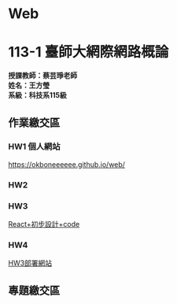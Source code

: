 # Web
# 113-1 臺師大網際網路概論
__授課教師：蔡芸琤老師__    
__姓名：王方瑩__    
__系級：科技系115級__  
  
## 作業繳交區  
### HW1 個人網站 
<https://okboneeeeee.github.io/web/>
### HW2
### HW3 
[React+初步設計+code](https://youtu.be/iG8ZOuFxnTM)
### HW4  
[HW3部署網站](https://web-hw3-mwdy.onrender.com)
  
## 專題繳交區  

